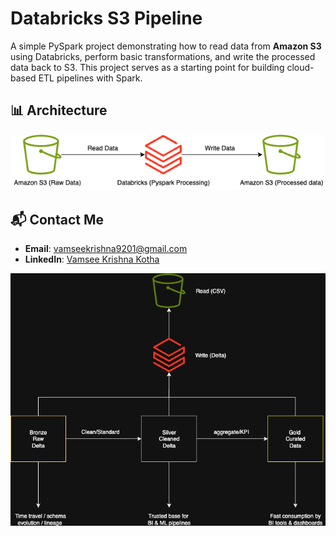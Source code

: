 # Databricks S3 Pipeline

A simple PySpark project demonstrating how to read data from **Amazon S3** using Databricks, perform basic transformations, and write the processed data back to S3. This project serves as a starting point for building cloud-based ETL pipelines with Spark.
## 📊 Architecture

![Databricks S3 Pipeline](s3-databricks-architecture.png)

## 📬 Contact Me

- **Email**: [vamseekrishna9201@gmail.com](mailto:vamseekrishna9201@gmail.com)  
- **LinkedIn**: [Vamsee Krishna Kotha](https://www.linkedin.com/in/vamseekrishnakotha/)

![Medallion Architecture](meddalion_layers.png)
